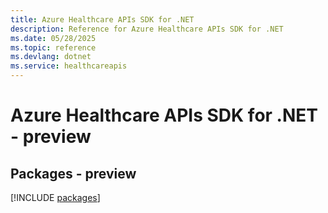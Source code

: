 ```yaml
---
title: Azure Healthcare APIs SDK for .NET
description: Reference for Azure Healthcare APIs SDK for .NET
ms.date: 05/28/2025
ms.topic: reference
ms.devlang: dotnet
ms.service: healthcareapis
---
```

# Azure Healthcare APIs SDK for .NET - preview
## Packages - preview
[!INCLUDE [packages](healthcare-apis-index.md)]